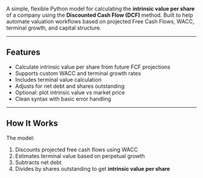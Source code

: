 A simple, flexible Python model for calculating the **intrinsic value per share** of a company using the **Discounted Cash Flow (DCF)** method. Built to help automate valuation workflows based on projected Free Cash Flows, WACC, terminal growth, and capital structure.

---

## Features

- Calculate intrinsic value per share from future FCF projections
- Supports custom WACC and terminal growth rates
- Includes terminal value calculation
- Adjusts for net debt and shares outstanding
- Optional: plot intrinsic value vs market price
- Clean syntax with basic error handling

---

## How It Works

The model:
1. Discounts projected free cash flows using WACC
2. Estimates terminal value based on perpetual growth
3. Subtracts net debt
4. Divides by shares outstanding to get **intrinsic value per share**

